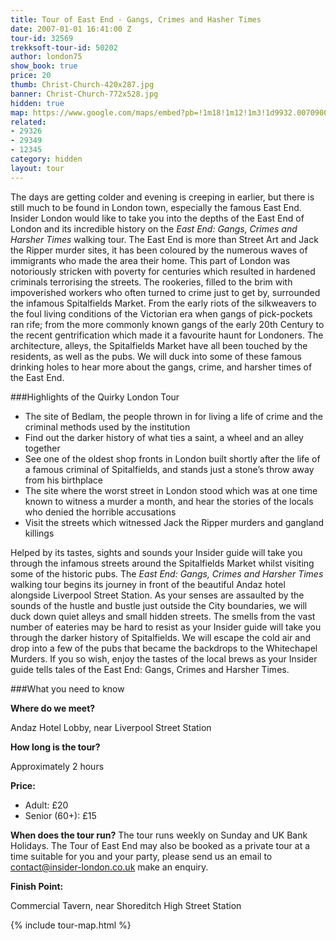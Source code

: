 ```yaml
---
title: Tour of East End - Gangs, Crimes and Hasher Times
date: 2007-01-01 16:41:00 Z
tour-id: 32569
trekksoft-tour-id: 50202
author: london75
show_book: true
price: 20
thumb: Christ-Church-420x287.jpg
banner: Christ-Church-772x528.jpg
hidden: true
map: https://www.google.com/maps/embed?pb=!1m18!1m12!1m3!1d9932.007090001796!2d-0.12702783599357304!3d51.513183477127704!2m3!1f0!2f0!3f0!3m2!1i1024!2i768!4f13.1!3m3!1m2!1s0x487604cc9188694f%3A0x388b51ab073ca62!2sCovent+Garden!5e0!3m2!1sen!2s!4v1431588532795
related:
- 29326
- 29349
- 12345
category: hidden
layout: tour
---
```


<p class="lede">The days are getting colder and evening is creeping in earlier, but there is still much to be found in London town, especially the famous East End. Insider London would like to take you into the depths of the East End of London and its incredible history on the <em>East End: Gangs, Crimes and Harsher Times </em>walking tour. The East End is more than Street Art and Jack the Ripper murder sites, it has been coloured by the numerous waves of immigrants who made the area their home. This part of London was notoriously stricken with poverty for centuries which resulted in hardened criminals terrorising the streets. The rookeries, filled to the brim with impoverished workers who often turned to crime just to get by, surrounded the infamous Spitalfields Market. From the early riots of the silkweavers to the foul living conditions of the Victorian era when gangs of pick-pockets ran rife; from the more commonly known gangs of the early 20th Century to the recent gentrification which made it a favourite haunt for Londoners. The architecture, alleys, the Spitalfields Market have all been touched by the residents, as well as the pubs. We will duck into some of these famous drinking holes to hear more about the gangs, crime, and harsher times of the East End.

###Highlights of the Quirky London Tour

- The site of Bedlam, the people thrown in for living a life of crime and the criminal methods used by the institution
- Find out the darker history of what ties a saint, a wheel and an alley together
- See one of the oldest shop fronts in London built shortly after the life of a famous criminal of Spitalfields, and stands just a stone’s throw away from his birthplace
- The site where the worst street in London stood which was at one time known to witness a murder a month, and hear the stories of the locals who denied the horrible accusations
- Visit the streets which witnessed Jack the Ripper murders and gangland killings

Helped by its tastes, sights and sounds your Insider guide will take you through the infamous streets around the Spitalfields Market whilst visiting some of the historic pubs. The <em>East End: Gangs, Crimes and Harsher Times </em>walking tour begins its journey in front of the beautiful Andaz hotel alongside Liverpool Street Station. As your senses are assaulted by the sounds of the hustle and bustle just outside the City boundaries, we will duck down quiet alleys and small hidden streets. The smells from the vast number of eateries may be hard to resist as your Insider guide will take you through the darker history of Spitalfields. We will escape the cold air and drop into a few of the pubs that became the backdrops to the Whitechapel Murders. If you so wish, enjoy the tastes of the local brews as your Insider guide tells tales of the East End: Gangs, Crimes and Harsher Times.

###What you need to know

**Where do we meet?**

Andaz Hotel Lobby, near Liverpool Street Station

**How long is the tour?**

Approximately 2 hours

**Price:**

- Adult: £20
- Senior (60+): £15

**When does the tour run?**
The tour runs weekly on Sunday and UK Bank Holidays. The Tour of East End may also be booked as a private tour at a time suitable for you and your party, please send us an email to <a href="mailto:contact@insider-london.co.uk">contact@insider-london.co.uk</a> make an enquiry.

**Finish Point:**

Commercial Tavern, near Shoreditch High Street Station

{% include tour-map.html %}
